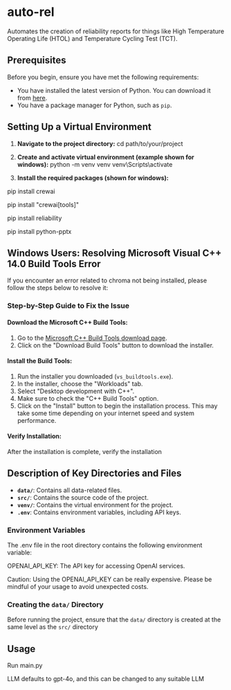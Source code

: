 # auto-rel
Automates the creation of reliability reports for things like High Temperature Operating Life (HTOL) and Temperature Cycling Test (TCT).

## Prerequisites

Before you begin, ensure you have met the following requirements:
- You have installed the latest version of Python. You can download it from [here](https://www.python.org/downloads/).
- You have a package manager for Python, such as `pip`.

## Setting Up a Virtual Environment

1. **Navigate to the project directory:**
cd path/to/your/project

2. **Create and activate virtual environment (example shown for windows):**
python -m venv venv
venv\Scripts\activate

3. **Install the required packages (shown for windows):**

pip install crewai

pip install "crewai[tools]"

pip install reliability

pip install python-pptx

## Windows Users: Resolving Microsoft Visual C++ 14.0 Build Tools Error

If you encounter an error related to chroma not being installed, 
please follow the steps below to resolve it:

### Step-by-Step Guide to Fix the Issue

#### Download the Microsoft C++ Build Tools:
1. Go to the [Microsoft C++ Build Tools download page](https://visualstudio.microsoft.com/visual-cpp-build-tools/).
2. Click on the "Download Build Tools" button to download the installer.

#### Install the Build Tools:
1. Run the installer you downloaded (`vs_buildtools.exe`).
2. In the installer, choose the "Workloads" tab.
3. Select "Desktop development with C++".
4. Make sure to check the "C++ Build Tools" option.
5. Click on the "Install" button to begin the installation process. This may take some time depending on your internet speed and system performance.

#### Verify Installation:
After the installation is complete, verify the installation

## Description of Key Directories and Files

- **`data/`**: Contains all data-related files.
- **`src/`**: Contains the source code of the project.
- **`venv/`**: Contains the virtual environment for the project.
- **`.env`**: Contains environment variables, including API keys.

### Environment Variables
The .env file in the root directory contains the following environment variable:

OPENAI_API_KEY: The API key for accessing OpenAI services.

Caution: Using the OPENAI_API_KEY can be really expensive. Please be mindful of your usage to avoid unexpected costs.

### Creating the `data/` Directory

Before running the project, ensure that the `data/` directory is created at the same level as the `src/` directory

## Usage
Run main.py

LLM defaults to gpt-4o, and this can be changed to any suitable LLM